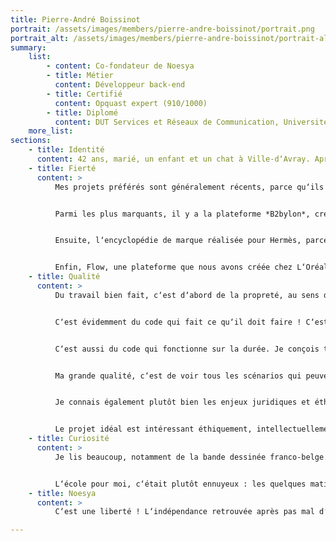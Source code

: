 ```yaml
---
title: Pierre-André Boissinot
portrait: /assets/images/members/pierre-andre-boissinot/portrait.png
portrait_alt: /assets/images/members/pierre-andre-boissinot/portrait-alt.png
summary:
    list:
        - content: Co-fondateur de Noesya
        - title: Métier
          content: Développeur back-end
        - title: Certifié
          content: Opquast expert (910/1000)
        - title: Diplomé
          content: DUT Services et Réseaux de Communication, Université Paris-Est Marne-la-Vallée (maintenant Métiers du Multimédia et de l‘Internet)
    more_list:
sections:
    - title: Identité
      content: 42 ans, marié, un enfant et un chat à Ville-d‘Avray. Après 3 ans de droit et un Diplôme Universitaire de Technologie Services et Réseaux de Communication (maintenant Métiers du Multimédia et de l‘Internet), je travaille d‘abord dans une startup, puis co-fonde l‘entreprise *Semio Design* en 2003. La structure est ensuite fusionnée à l‘agence *Les Poupées Russes*, que je quitte en 2021 pour créer Noesya.
    - title: Fierté
      content: >
          Mes projets préférés sont généralement récents, parce qu‘ils matérialisent les progrès que je fais. Chaque projet me fait avancer.


          Parmi les plus marquants, il y a la plateforme *B2bylon*, créée pour *Les Poupées Russes* : multi-marques, multilingue, modulaire, c‘était un défi en termes de périmètre fonctionnel et de robustesse. Nous l‘avons conçue, développée et amenée en moins de 3 ans à une quinzaine de clients actifs pour environ 250 k€ / an en Software as a Service (SaaS). Webinar, catalogue produit, elearning, gamification, nous avons développé une vingtaine de modules fonctionnels déployables à la demande, dans des environnements clients cloisonnés aux design systems personnalisés. La plateforme a bénéficié de nombreux audits de sécurité et tests de pénétration, que j‘ai supervisés en tant que Data Protection Officer des Poupées Russes.


          Ensuite, l‘encyclopédie de marque réalisée pour Hermès, parce que j‘aime cette maison, et que le résultat est superbe. Encore des problématiques de gestion de contenu et de traduction, des mécaniques ludiques et des enjeux d‘optimisation, peu de nouveauté pour moi, mais un beau succès opérationnel !


          Enfin, Flow, une plateforme que nous avons créée chez L‘Oréal et que nous maintenons depuis 10 ans. La plateforme utilise une grande variété de technologie, notamment des APIs et back-offices en Ruby on Rails et des applications natives iPad (Objective-C) et Windows (C#), et permet de gérer du contenu de vente et des données commerciales.
    - title: Qualité
      content: >
          Du travail bien fait, c‘est d‘abord de la propreté, au sens d‘Oncle Bob (Coder proprement, Robert Martin): du code léger, pas trop verbeux, où chaque chose est à sa place. C‘est aussi du code que l‘on peut relire. Il faut coder pour les autres, notamment pour le soi du futur. Si je me relis dans deux ans, je dois comprendre facilement ce que j‘ai écrit, et je veux que toute l‘équipe puisse comprendre.


          C‘est évidemment du code qui fait ce qu‘il doit faire ! C‘est navrant de le préciser, mais beaucoup de développeurs produisent du code qui n‘est pas fonctionnel, ou pas totalement fonctionnel.


          C‘est aussi du code qui fonctionne sur la durée. Je conçois toujours des produits pour qu‘ils puissent durer 10 ou 20 ans, je ne travaille jamais en me disant que c‘est jetable. La robustesse est un bon investissement, notamment parce que le court terme a une fâcheuse tendance à durer plus longtemps que prévu.


          Ma grande qualité, c‘est de voir tous les scénarios qui peuvent se produire, les effets de bord, les cas extrêmes et improbables, comme un grand arbre de problèmes possibles. Ca me permet de débugger avant que le bug ne se produise. Cela permet d‘éviter les comportements inattendus de l‘application, aux conséquences parfois graves tant pour le business que pour la sécurité des données. C‘est notamment pour cela que nous ne travaillons plus avec Wordpress : trop de vulnérabilités, pas assez de robustesse.


          Je connais également plutôt bien les enjeux juridiques et éthiques liés à la sécurité Web, notamment le Règlement Général sur la Protection des Données (RGPD). Au sein des Poupées Russes, j‘ai géré tous les processus de conformité avec les services IT des clients de l‘agence : L‘Oréal, Shiseido, Chanel...


          Le projet idéal est intéressant éthiquement, intellectuellement et techniquement. C‘est un projet aligné avec mes valeurs, bénéfique pour l‘humanité et pour la Terre. C‘est un projet qui me pousse techniquement, avec un contenu qui me touche ou m‘apprend. Cela fait des années que je travaille pour lancer des parfums ou des soins, alors que ces sujets ne m‘intéressent pas vraiment. J‘ai envie de travailler sur de l‘utile et du stimulant. Sur le plan technique, j‘aime assembler de nouvelles choses, résoudre de nouveaux problèmes, dans de nouveaux contextes : j‘aime beaucoup les Lego, et construire une tour toute droite, ça ne me fait pas vibrer.
    - title: Curiosité
      content: >
          Je lis beaucoup, notamment de la bande dessinée franco-belge. Peu de manga, peu de comics, je suis  attaché à la ligne claire et à notre patrimoine européen. Je relis François Bourgeon (Les Passagers du Vent, Les Compagnons du crépuscule) en ce moment, c‘est vraiment très bon. Netflix, même si je sais que l‘empreinte écologique est désastreuse, j‘adore le cinéma et le format série. En ce moment, je rattrape *How i met your mother* avec plaisir, et j‘aime les séries historiques : Rome, Vikings, The Last Kingdom, The Tudors... Et j‘adore les châteaux-forts ! Quels que soient les endroits où je voyage (pas en avion, je le supporte mal), je me débrouille toujours pour aller visiter un ou deux châteaux. Je suis fasciné par la construction médiévale, même si je suis heureux de ne pas avoir vécu à cette époque.


          L‘école pour moi, c‘était plutôt ennuyeux : les quelques matières qui me plaisaient n‘allaient pas assez vite, et les nombreuses matières qui ne me plaisaient pas allaient beaucoup trop lentement. Je suis jusqu‘au-boutiste, quand un sujet me plaît je veux tout maîtriser. Il m‘arrive de tourner longtemps autour d‘un sujet trop difficile, je n‘y arrive pas, mais j‘insiste. En mathématiques par exemple, je sens mes lacunes. Parfois, je finis par comprendre, c‘est une petite victoire !
    - title: Noesya
      content: >
          C‘est une liberté ! L‘indépendance retrouvée après pas mal d‘années à être tenu en laisse. Le plaisir de travailler avec une bande de copains, des gens que je connais depuis longtemps, que j‘ai choisis, et avec qui je suis ravi de construire. C‘est aussi une façon de gagner ma vie correctement en faisant des choses qui m‘intéressent, sur des sujets avec lesquels je me sens aligné.

---
```

